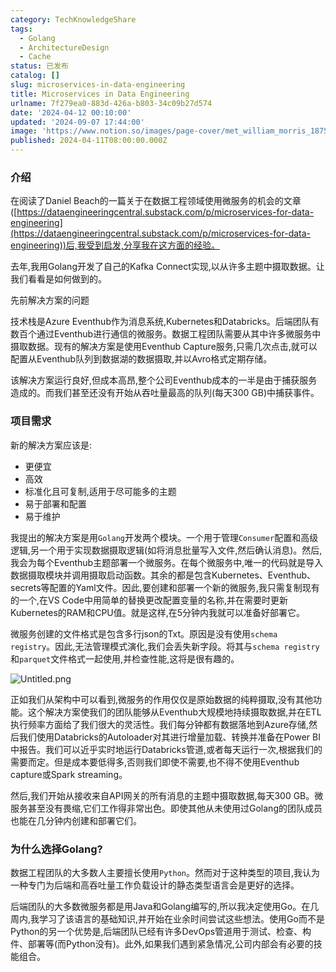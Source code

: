 ```yaml
---
category: TechKnowledgeShare
tags:
  - Golang
  - ArchitectureDesign
  - Cache
status: 已发布
catalog: []
slug: microservices-in-data-engineering
title: Microservices in Data Engineering
urlname: 7f279ea0-883d-426a-b803-34c09b27d574
date: '2024-04-12 00:10:00'
updated: '2024-09-07 17:44:00'
image: 'https://www.notion.so/images/page-cover/met_william_morris_1875.jpg'
published: 2024-04-11T08:00:00.000Z
---
```


### 介绍


在阅读了Daniel Beach的一篇关于在数据工程领域使用微服务的机会的文章([https://dataengineeringcentral.substack.com/p/microservices-for-data-engineering](https://dataengineeringcentral.substack.com/p/microservices-for-data-engineering))后,我受到启发,分享我在这方面的经验。


去年,我用Golang开发了自己的Kafka Connect实现,以从许多主题中摄取数据。让我们看看是如何做到的。


先前解决方案的问题


技术栈是Azure Eventhub作为消息系统,Kubernetes和Databricks。后端团队有数百个通过Eventhub进行通信的微服务。数据工程团队需要从其中许多微服务中摄取数据。现有的解决方案是使用Eventhub Capture服务,只需几次点击,就可以配置从Eventhub队列到数据湖的数据摄取,并以Avro格式定期存储。


该解决方案运行良好,但成本高昂,整个公司Eventhub成本的一半是由于捕获服务造成的。而我们甚至还没有开始从吞吐量最高的队列(每天300 GB)中捕获事件。


### 项目需求


新的解决方案应该是:

- 更便宜
- 高效
- 标准化且可复制,适用于尽可能多的主题
- 易于部署和配置
- 易于维护

我提出的解决方案是用`Golang`开发两个模块。一个用于管理`Consumer`配置和高级逻辑,另一个用于实现数据摄取逻辑(如将消息批量写入文件,然后确认消息)。然后,我会为每个Eventhub主题部署一个微服务。在每个微服务中,唯一的代码就是导入数据摄取模块并调用摄取启动函数。其余的都是包含Kubernetes、Eventhub、secrets等配置的Yaml文件。因此,要创建和部署一个新的微服务,我只需复制现有的一个,在VS Code中用简单的替换更改配置变量的名称,并在需要时更新Kubernetes的RAM和CPU值。就是这样,在5分钟内我就可以准备好部署它。


微服务创建的文件格式是包含多行json的Txt。原因是没有使用`schema registry`。因此,无法管理模式演化,我们会丢失新字段。将其与`schema registry`和`parquet`文件格式一起使用,并检查性能,这将是很有趣的。


![Untitled.png](https://prod-files-secure.s3.us-west-2.amazonaws.com/5d24fe63-e567-4804-86f9-9fdc62e13082/4e0f8d5d-b295-4408-9363-660688d511a9/Untitled.png?X-Amz-Algorithm=AWS4-HMAC-SHA256&X-Amz-Content-Sha256=UNSIGNED-PAYLOAD&X-Amz-Credential=ASIAZI2LB466YG3RVI6K%2F20250217%2Fus-west-2%2Fs3%2Faws4_request&X-Amz-Date=20250217T213220Z&X-Amz-Expires=3600&X-Amz-Security-Token=IQoJb3JpZ2luX2VjEFUaCXVzLXdlc3QtMiJIMEYCIQD16sSd2n6d94Yb51MHHfGaXmg5ZwerF8GtCZBG%2FPf0AAIhANtvHgiCs90%2FNOx%2B5SzWSgeABxEEfjjrFQQFSKv7FvvoKv8DCH4QABoMNjM3NDIzMTgzODA1IgzAXgJ1gQSG9YjylRkq3APh%2F5Cl%2BA5Sg0F7trUwE1LU%2FvFTsyBeJig53pSjakXiCdwpWg%2BsfknMVcw2hD7S%2FNmXJk9%2Bw5pjjEfST5gd5%2B2ZWf1LW4QickAi1%2Bg%2FrPabht%2FDcwQyPjqsnTbfmvf0hQacxn8l8bKfsVRpOXWIjt%2BRVqiPZnoj2SauIbF1Hukvi3NvbeXRrlnKOyvqFhiC80GC5UfRcSabrHXnwM%2BFJuDFhKIWTakrPJOpqymwlQ%2FIbydH%2Bs%2B61Xh79CadPylzpYWwJPiH8%2FZxvnMGJV%2BhJRcbxPLexYRfhkAX2fc47UGtyHMHf7KHd7ruT9qrzZYTrHXxHYc3EQIRlmHaHklHHTJafSdMvwmsd1YLphDh3J6pXqXcP2F48HSSBZoKCIbynRVEvFz12UGYnfmC7Ua9mGtg28MAOxZVcjfHdszT17PmbHeykEGX7hvHQ710bxwJwPPuuZrTneW82eRxZqeUolMd2RrbxIS3IRsTV2L%2BGJ7JtWKCdegs1Q%2FYSGG9cn70e2bq9ZwF5QuT2%2FAbepfVhvHkG4W2Dcy0vC19ehA2nPh15XjRvdd%2Fmi2gQfqo8YtlhVSzzAGQFkyVk89M1wGsHWuM6a%2FPXx7EyCLYUyiuq2tCIdAhoAjqz1uJRjI4lDD7yM69BjqkAVLwNJ%2FN4RlaQkf750hpMJPOiR7GAP9Ixz82FU5GNlcl1cSIjayXY%2BX5%2FReIuSWbMhMpnplrs9RixPfQRHkxhzZ20v7MGxExxiRXII2fM%2BKVodXmmNyrfhaXh1f2juVM3OKawMBgF2HqQSFHueNqeopkiUa65OvcmuS0yKCf6fWBJ%2Bd7JTpj6OUvht%2FiZtqdtbpZAQEHvCCHsC7eACxwAlHAv5Hc&X-Amz-Signature=1ee2aae800fc446041eb5d91122280e677537af717b1048684d09b73f2f59698&X-Amz-SignedHeaders=host&x-id=GetObject)


正如我们从架构中可以看到,微服务的作用仅仅是原始数据的纯粹摄取,没有其他功能。这个解决方案使我们的团队能够从Eventhub大规模地持续摄取数据,并在ETL执行频率方面给了我们很大的灵活性。我们每分钟都有数据落地到Azure存储,然后我们使用Databricks的Autoloader对其进行增量加载、转换并准备在Power BI中报告。我们可以近乎实时地运行Databricks管道,或者每天运行一次,根据我们的需要而定。但是成本要低得多,否则我们即使不需要,也不得不使用Eventhub capture或Spark streaming。


然后,我们开始从接收来自API网关的所有消息的主题中摄取数据,每天300 GB。微服务甚至没有畏缩,它们工作得非常出色。即使其他从未使用过Golang的团队成员也能在几分钟内创建和部署它们。


### 为什么选择Golang?


数据工程团队的大多数人主要擅长使用`Python`。然而对于这种类型的项目,我认为一种专门为后端和高吞吐量工作负载设计的静态类型语言会是更好的选择。


后端团队的大多数微服务都是用Java和Golang编写的,所以我决定使用Go。在几周内,我学习了该语言的基础知识,并开始在业余时间尝试这些想法。使用Go而不是Python的另一个优势是,后端团队已经有许多DevOps管道用于测试、检查、构件、部署等(而Python没有)。此外,如果我们遇到紧急情况,公司内部会有必要的技能组合。

